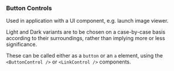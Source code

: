 ### Button Controls
Used in application with a UI component, e.g. launch image viewer.

Light and Dark variants are to be chosen on a case-by-case basis according to their surroundings, rather than implying more or less significance.

These can be called either as a `button` or an `a` element, using the `<ButtonControl />` or `<LinkControl />` components.
